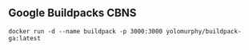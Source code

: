 ## Google Buildpacks CBNS

```
docker run -d --name buildpack -p 3000:3000 yolomurphy/buildpack-ga:latest
```

